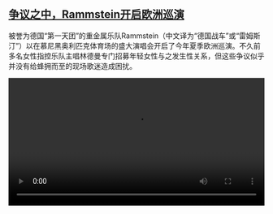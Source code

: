 <!--1686316625000-->
[争议之中，Rammstein开启欧洲巡演](https://www.dw.com/zh/%E4%BA%89%E8%AE%AE%E4%B9%8B%E4%B8%AD%EF%BC%8CRammstein%E5%BC%80%E5%90%AF%E6%AC%A7%E6%B4%B2%E5%B7%A1%E6%BC%94/a-65870826)
------

<p>被誉为德国“第一天团”的重金属乐队Rammstein（中文译为“德国战车”或“雷姆斯汀”）以在慕尼黑奥利匹克体育场的盛大演唱会开启了今年夏季欧洲巡演。不久前多名女性指控乐队主唱林德曼专门招募年轻女性与之发生性关系，但这些争议似乎并没有给蜂拥而至的现场歌迷造成困扰。</small></p><video src="https://tvdownloaddw-a.akamaihd.net/dwtv_video/flv/vdt_zh/2023/bchi230609_001_bchi_230609_rammstein_1_01r_AVC_1280x720.mp4" controls style="width:100%"></video>
